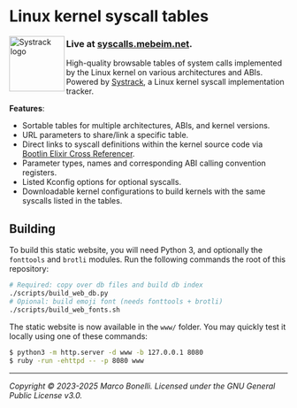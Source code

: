 Linux kernel syscall tables
===========================

<img align="left" width="100" height="100" src="https://raw.githubusercontent.com/mebeim/systrack/master/assets/logo.png" alt="Systrack logo"></img>

### Live at **[syscalls.mebeim.net](https://syscalls.mebeim.net)**.

High-quality browsable tables of system calls implemented by the Linux kernel on
various architectures and ABIs. Powered by [Systrack][systrack], a Linux
kernel syscall implementation tracker.

**Features**:

- Sortable tables for multiple architectures, ABIs, and kernel versions.
- URL parameters to share/link a specific table.
- Direct links to syscall definitions within the kernel source code via
  [Bootlin Elixir Cross Referencer][bootlin-elixir].
- Parameter types, names and corresponding ABI calling convention registers.
- Listed Kconfig options for optional syscalls.
- Downloadable kernel configurations to build kernels with the same syscalls
  listed in the tables.

## Building

To build this static website, you will need Python 3, and optionally the
`fonttools` and `brotli` modules. Run the following commands the root of this
repository:

```sh
# Required: copy over db files and build db index
./scripts/build_web_db.py
# Opional: build emoji font (needs fonttools + brotli)
./scripts/build_web_fonts.sh
```

The static website is now available in the `www/` folder. You may quickly test
it locally using one of these commands:

```sh
$ python3 -m http.server -d www -b 127.0.0.1 8080
$ ruby -run -ehttpd -- -p 8080 www
```

---

*Copyright &copy; 2023-2025 Marco Bonelli. Licensed under the GNU General Public License v3.0.*

[systrack]: https://github.com/mebeim/systrack
[bootlin-elixir]: https://elixir.bootlin.com/linux
